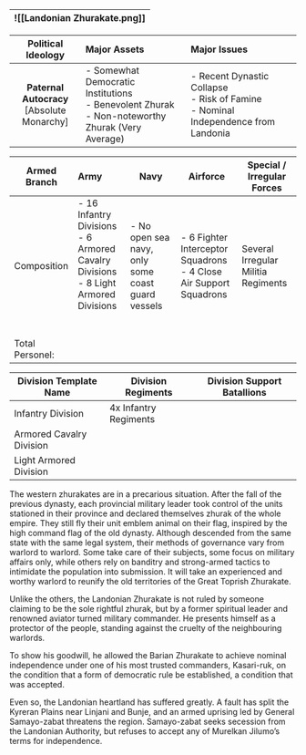 
| ![[Landonian Zhurakate.png]] |
| ---------------------------- |

|            **Political Ideology**             | **Major Assets**                                                                                    | Major Issues                                                                           |
| :-------------------------------------------: | :-------------------------------------------------------------------------------------------------- | :------------------------------------------------------------------------------------- |
| **Paternal Autocracy**<br>[Absolute Monarchy] | - Somewhat Democratic Institutions<br>- Benevolent Zhurak<br>- Non-noteworthy Zhurak (Very Average) | - Recent Dynastic Collapse<br>- Risk of Famine<br>- Nominal Independence from Landonia |

| Armed Branch    | Army                                                                                                | Navy                                              | Airforce                                                             | Special / Irregular Forces          |
| --------------- | :-------------------------------------------------------------------------------------------------- | ------------------------------------------------- | -------------------------------------------------------------------- | ----------------------------------- |
| Composition     | - 16 Infantry Divisions<br>- 6 Armored Cavalry Divisions<br>- 8 Light Armored Divisions<br><br><br> | - No open sea navy, only some coast guard vessels | - 6 Fighter Interceptor Squadrons<br>- 4 Close Air Support Squadrons | Several Irregular Militia Regiments |
| Total Personel: |                                                                                                     |                                                   |                                                                      |                                     |

| Division Template Name   | Division Regiments    | Division Support Batallions |
| ------------------------ | --------------------- | --------------------------- |
| Infantry Division        | 4x Infantry Regiments |                             |
| Armored Cavalry Division |                       |                             |
| Light Armored Division   |                       |                             |
The western zhurakates are in a precarious situation. After the fall of the previous dynasty, each provincial military leader took control of the units stationed in their province and declared themselves zhurak of the whole empire. They still fly their unit emblem animal on their flag, inspired by the high command flag of the old dynasty. Although descended from the same state with the same legal system, their methods of governance vary from warlord to warlord. Some take care of their subjects, some focus on military affairs only, while others rely on banditry and strong-armed tactics to intimidate the population into submission. It will take an experienced and worthy warlord to reunify the old territories of the Great Toprish Zhurakate.

Unlike the others, the Landonian Zhurakate is not ruled by someone claiming to be the sole rightful zhurak, but by a former spiritual leader and renowned aviator turned military commander. He presents himself as a protector of the people, standing against the cruelty of the neighbouring warlords.

To show his goodwill, he allowed the Barian Zhurakate to achieve nominal independence under one of his most trusted commanders, Kasari-ruk, on the condition that a form of democratic rule be established, a condition that was accepted.

Even so, the Landonian heartland has suffered greatly. A fault has split the Kyreran Plains near Linjani and Bunje, and an armed uprising led by General Samayo-zabat threatens the region. Samayo-zabat seeks secession from the Landonian Authority, but refuses to accept any of Murelkan Jilumo’s terms for independence.